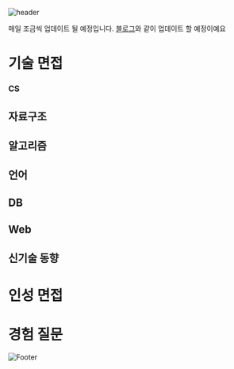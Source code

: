 ![header](https://capsule-render.vercel.app/api?type=egg&color=auto&height=200&section=header&text=주니어개발자%20인터뷰준비!&fontSize=50)

매일 조금씩 업데이트 될 예정입니다.
<a href="https://readerr.tistory.com/86">블로그</a>와 같이 업데이트 할 예정이예요

# 기술 면접
### CS
## 자료구조
## 알고리즘
## 언어
## DB
## Web
## 신기술 동향

# 인성 면접

# 경험 질문

![Footer](https://capsule-render.vercel.app/api?type=waving&color=auto&height=200&section=footer)
